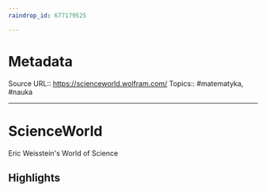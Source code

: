 ```yaml
---
raindrop_id: 677179525

---
```


# Metadata
Source URL:: https://scienceworld.wolfram.com/
Topics:: #matematyka, #nauka

---
# ScienceWorld

Eric Weisstein&#39;s World of Science

## Highlights
